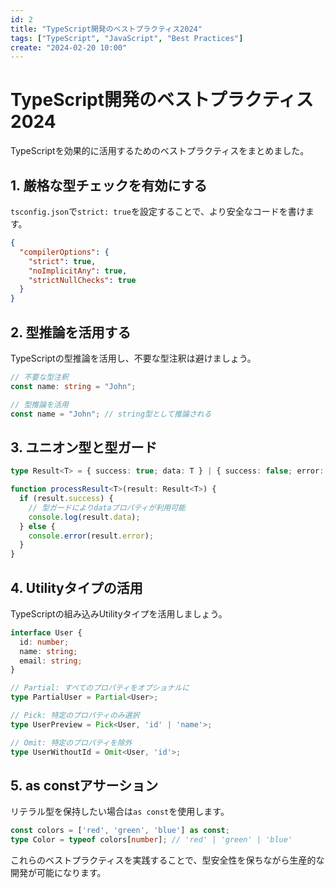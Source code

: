 ```yaml
---
id: 2
title: "TypeScript開発のベストプラクティス2024"
tags: ["TypeScript", "JavaScript", "Best Practices"]
create: "2024-02-20 10:00"
---
```


# TypeScript開発のベストプラクティス2024

TypeScriptを効果的に活用するためのベストプラクティスをまとめました。

## 1. 厳格な型チェックを有効にする

`tsconfig.json`で`strict: true`を設定することで、より安全なコードを書けます。

```json
{
  "compilerOptions": {
    "strict": true,
    "noImplicitAny": true,
    "strictNullChecks": true
  }
}
```

## 2. 型推論を活用する

TypeScriptの型推論を活用し、不要な型注釈は避けましょう。

```typescript
// 不要な型注釈
const name: string = "John";

// 型推論を活用
const name = "John"; // string型として推論される
```

## 3. ユニオン型と型ガード

```typescript
type Result<T> = { success: true; data: T } | { success: false; error: string };

function processResult<T>(result: Result<T>) {
  if (result.success) {
    // 型ガードによりdataプロパティが利用可能
    console.log(result.data);
  } else {
    console.error(result.error);
  }
}
```

## 4. Utilityタイプの活用

TypeScriptの組み込みUtilityタイプを活用しましょう。

```typescript
interface User {
  id: number;
  name: string;
  email: string;
}

// Partial: すべてのプロパティをオプショナルに
type PartialUser = Partial<User>;

// Pick: 特定のプロパティのみ選択
type UserPreview = Pick<User, 'id' | 'name'>;

// Omit: 特定のプロパティを除外
type UserWithoutId = Omit<User, 'id'>;
```

## 5. as constアサーション

リテラル型を保持したい場合は`as const`を使用します。

```typescript
const colors = ['red', 'green', 'blue'] as const;
type Color = typeof colors[number]; // 'red' | 'green' | 'blue'
```

これらのベストプラクティスを実践することで、型安全性を保ちながら生産的な開発が可能になります。
